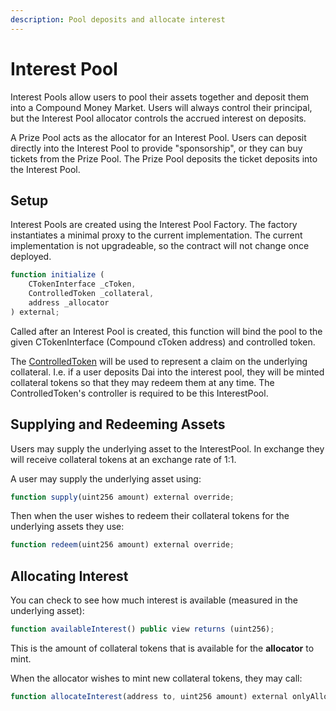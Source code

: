 ```yaml
---
description: Pool deposits and allocate interest
---
```


# Interest Pool

Interest Pools allow users to pool their assets together and deposit them into a Compound Money Market.  Users will always control their principal, but the Interest Pool allocator controls the accrued interest on deposits.

A Prize Pool acts as the allocator for an Interest Pool.  Users can deposit directly into the Interest Pool to provide "sponsorship", or they can buy tickets from the Prize Pool.  The Prize Pool deposits the ticket deposits into the Interest Pool.

## Setup

Interest Pools are created using the Interest Pool Factory.  The factory instantiates a minimal proxy to the current implementation.  The current implementation is not upgradeable, so the contract will not change once deployed.

```javascript
function initialize (
    CTokenInterface _cToken,
    ControlledToken _collateral,
    address _allocator
) external;
```

Called after an Interest Pool is created, this function will bind the pool to the given CTokenInterface \(Compound cToken address\) and controlled token. 

The [ControlledToken](controlledtoken.md) will be used to represent a claim on the underlying collateral.  I.e. if a user deposits Dai into the interest pool, they will be minted collateral tokens so that they may redeem them at any time.  The ControlledToken's controller is required to be this InterestPool.

## Supplying and Redeeming Assets

Users may supply the underlying asset to the InterestPool.  In exchange they will receive collateral tokens at an exchange rate of 1:1.

A user may supply the underlying asset using:

```javascript
function supply(uint256 amount) external override;
```

Then when the user wishes to redeem their collateral tokens for the underlying assets they use:

```javascript
function redeem(uint256 amount) external override;
```

## Allocating Interest

You can check to see how much interest is available \(measured in the underlying asset\):

```javascript
function availableInterest() public view returns (uint256);
```

This is the amount of collateral tokens that is available for the **allocator** to mint.

When the allocator wishes to mint new collateral tokens, they may call:

```javascript
function allocateInterest(address to, uint256 amount) external onlyAllocator;
```



